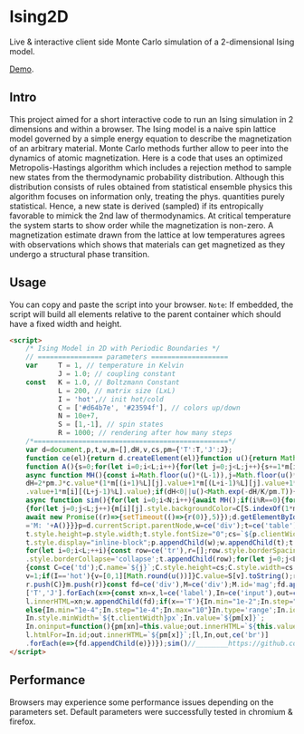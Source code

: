 # Ising2D
Live & interactive client side Monte Carlo simulation of a 2-dimensional Ising model. 


[Demo](https://codepen.io/b0-b/full/poRGmmv).


## Intro
This project aimed for a short interactive code to run an Ising simulation in 2 dimensions and within a browser. The Ising model is a naive spin lattice model governed by a simple energy equation to describe the magnetization of an arbitrary material. Monte Carlo methods further allow to peer into the dynamics of atomic magnetization. Here is a code that uses an optimized Metropolis-Hastings algorithm which includes a rejection method to sample new states from the thermodynamic probability distribution. Although this distribution consists of rules obtained from statistical ensemble physics this algorithm focuses on information only, treating the phys. quantities purely statistical. Hence, a new state is derived (sampled) if its entropically favorable to mimick the 2nd law of thermodynamics. At critical temperature the system starts to show order while the magnetization is non-zero. A magnetization estimate drawn from the lattice at low temperatures agrees with observations which shows that materials can get magnetized as they undergo a structural phase transition.

## Usage

You can copy and paste the script into your browser. 
`Note`: If embedded, the script will build all elements
relative to the parent container which should have a fixed width and height.
```html
<script>
    /* Ising Model in 2D with Periodic Boundaries */
    // ================ parameters ===================
    var     T = 1, // temperature in Kelvin
            J = 1.0; // coupling constant
    const   K = 1.0, // Boltzmann Constant
            L = 200, // matrix size (LxL)
            I = 'hot',// init hot/cold
            C = ['#d64b7e', '#23594f'], // colors up/down
            N = 10e+7,
            S = [1,-1], // spin states
            R = 1000; // rendering after how many steps
    /*================================================*/
    var d=document,p,t,w,m=[],dH,v,cs,pm={'T':T,'J':J};
    function ce(el){return d.createElement(el)}function u(){return Math.random()}
    function A(){s=0;for(let i=0;i<L;i++){for(let j=0;j<L;j++){s+=1*m[i][j].value}}return s/L/L}
    async function MH(){const i=Math.floor(u()*(L-1)),j=Math.floor(u()*(L-1)),c=m[i][j],
    dH=2*pm.J*c.value*(1*m[(i+1)%L][j].value+1*m[(L+i-1)%L][j].value+1*m[i][(j+1)%L]
    .value+1*m[i][(L+j-1)%L].value);if(dH<0||u()<Math.exp(-dH/K/pm.T)){c.value*=-1}}
    async function sim(){for(let i=0;i<N;i++){await MH();if(i%R==0){for(let i=0;i<L;i++)
    {for(let j=0;j<L;j++){m[i][j].style.backgroundColor=C[S.indexOf(1*m[i][j].value)]}}
    await new Promise((r)=>{setTimeout(()=>{r(0)},5)});d.getElementById('mag').innerHTML
    ='M: '+A()}}}p=d.currentScript.parentNode,w=ce('div');t=ce('table');t.style.width=p.style.width;
    t.style.height=p.style.width;t.style.fontSize="0";cs=`${p.clientWidth/L}px`;
    t.style.display="inline-block";p.appendChild(w);w.appendChild(t);t.cellSpacing='0';
    for(let i=0;i<L;++i){const row=ce('tr'),r=[];row.style.borderSpacing='0';row
    .style.borderCollapse='collapse';t.appendChild(row);for(let j=0;j<L;j++)
    {const C=ce('td');C.name=`${j}`;C.style.height=cs;C.style.width=cs;C.style.padding="0";
    v=1;if(I=='hot'){v=[0,1][Math.round(u())]}C.value=S[v].toString();row.appendChild(C);
    r.push(C)}m.push(r)}const fd=ce('div'),M=ce('div');M.id='mag';fd.appendChild(M);
    ['T','J'].forEach(x=>{const xn=x,l=ce('label'),In=ce('input'),out=ce('output');
    l.innerHTML=xn;w.appendChild(fd);if(x=='T'){In.min="1e-2";In.step="1e-2";In.max="50"}
    else{In.min="1e-4";In.step="1e-4";In.max="10"}In.type='range';In.id=xn;
    In.style.minWidth=`${t.clientWidth}px`;In.value=`${pm[x]}`;
    In.oninput=function(){pm[xn]=this.value;out.innerHTML=`${this.value}`}
    l.htmlFor=In.id;out.innerHTML=`${pm[x]}`;[l,In,out,ce('br')]
    .forEach(e=>{fd.appendChild(e)})});sim()//________https://github.com/B0-B/
</script>
```

## Performance
Browsers may experience some performance issues depending on the parameters set.
Default parameters were successfully tested in chromium & firefox.